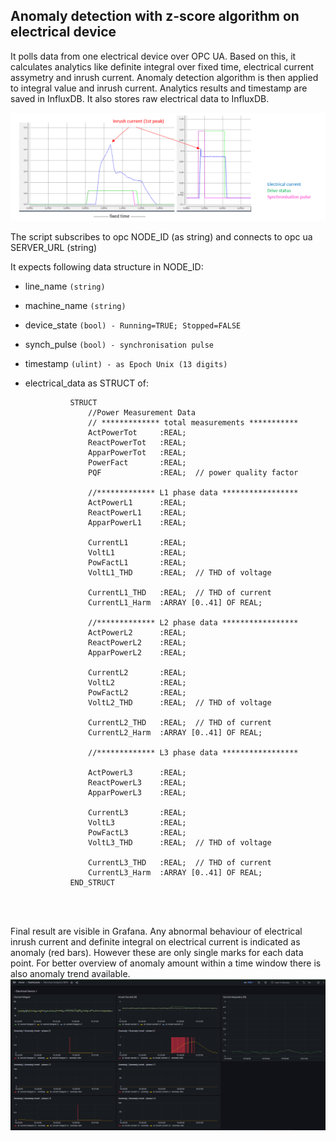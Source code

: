 ## Anomaly detection with z-score algorithm on electrical device

It polls data from one electrical device over OPC UA.
Based on this, it calculates analytics like definite integral over fixed time,
electrical current assymetry and inrush current.
Anomaly detection algorithm is then applied to
integral value and inrush current.
Analytics results and timestamp are saved in InfluxDB.
It also stores raw electrical data to InfluxDB.

![electrical](./doc/electrical.PNG)

The script subscribes to opc NODE_ID (as string)
and connects to opc ua SERVER_URL (string)

It expects following data structure in NODE_ID:
* line_name `(string)`
* machine_name `(string)`
* device_state `(bool) - Running=TRUE; Stopped=FALSE`
* synch_pulse `(bool) - synchronisation pulse`
* timestamp `(ulint) - as Epoch Unix (13 digits)`
* electrical_data as STRUCT of:

                STRUCT
                    //Power Measurement Data
                    // ************* total measurements ***********
                    ActPowerTot		:REAL;
                    ReactPowerTot	:REAL;
                    ApparPowerTot	:REAL;
                    PowerFact		:REAL;
                    PQF				:REAL;	// power quality factor
                    
                    //************* L1 phase data *****************
                    ActPowerL1		:REAL;
                    ReactPowerL1	:REAL;
                    ApparPowerL1	:REAL;
                    
                    CurrentL1		:REAL;
                    VoltL1			:REAL;
                    PowFactL1		:REAL;
                    VoltL1_THD		:REAL;	// THD of voltage	
                    
                    CurrentL1_THD	:REAL;	// THD of current
                    CurrentL1_Harm	:ARRAY [0..41] OF REAL;	
                    
                    //************* L2 phase data *****************
                    ActPowerL2		:REAL;
                    ReactPowerL2	:REAL;
                    ApparPowerL2	:REAL;
                    
                    CurrentL2		:REAL;
                    VoltL2			:REAL;
                    PowFactL2		:REAL;
                    VoltL2_THD		:REAL;	// THD of voltage
                    
                    CurrentL2_THD	:REAL;	// THD of current
                    CurrentL2_Harm	:ARRAY [0..41] OF REAL;
                    
                    //************* L3 phase data *****************
                    
                    ActPowerL3		:REAL;
                    ReactPowerL3	:REAL;
                    ApparPowerL3	:REAL;
                    
                    CurrentL3		:REAL;
                    VoltL3			:REAL;
                    PowFactL3		:REAL;
                    VoltL3_THD		:REAL;	// THD of voltage
                    
                    CurrentL3_THD	:REAL;	// THD of current
                    CurrentL3_Harm	:ARRAY [0..41] OF REAL;
                END_STRUCT

<br><br>

Final result are  visible in Grafana.
Any abnormal behaviour of electrical inrush current and definite integral on electrical current is indicated as anomaly (red bars). However these are only single marks for each data point. For better overview of anomaly amount within a time window there is also anomaly trend available.
![grafana results](doc/electrical_grafana.png)

